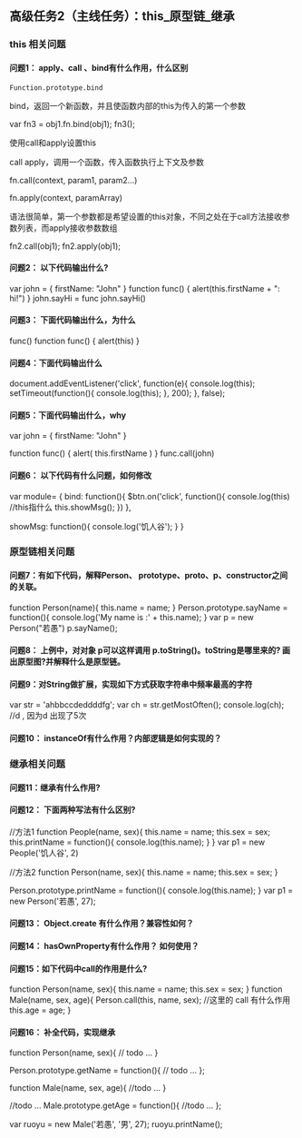 ## 高级任务2（主线任务）：this_原型链_继承

### this 相关问题

#### 问题1： apply、call 、bind有什么作用，什么区别


`Function.prototype.bind`

bind，返回一个新函数，并且使函数内部的this为传入的第一个参数

var fn3 = obj1.fn.bind(obj1);
fn3();

使用call和apply设置this

call apply，调用一个函数，传入函数执行上下文及参数

fn.call(context, param1, param2...)

fn.apply(context, paramArray)

语法很简单，第一个参数都是希望设置的this对象，不同之处在于call方法接收参数列表，而apply接收参数数组

fn2.call(obj1);
fn2.apply(obj1);



#### 问题2： 以下代码输出什么?

var john = { 
  firstName: "John" 
}
function func() { 
  alert(this.firstName + ": hi!")
}
john.sayHi = func
john.sayHi()

#### 问题3： 下面代码输出什么，为什么

func() 
function func() { 
  alert(this)
}

#### 问题4：下面代码输出什么

document.addEventListener('click', function(e){
    console.log(this);
    setTimeout(function(){
        console.log(this);
    }, 200);
}, false);

#### 问题5：下面代码输出什么，why

var john = { 
  firstName: "John" 
}

function func() { 
  alert( this.firstName )
}
func.call(john)

#### 问题6： 以下代码有什么问题，如何修改

var module= {
  bind: function(){
    $btn.on('click', function(){
      console.log(this) //this指什么
      this.showMsg();
    })
  },
  
  showMsg: function(){
    console.log('饥人谷');
  }
}

### 原型链相关问题

#### 问题7：有如下代码，解释Person、 prototype、__proto__、p、constructor之间的关联。

function Person(name){
    this.name = name;
}
Person.prototype.sayName = function(){
    console.log('My name is :' + this.name);
}
var p = new Person("若愚")
p.sayName();

#### 问题8： 上例中，对对象 p可以这样调用 p.toString()。toString是哪里来的? 画出原型图?并解释什么是原型链。

#### 问题9：对String做扩展，实现如下方式获取字符串中频率最高的字符

var str = 'ahbbccdeddddfg';
var ch = str.getMostOften();
console.log(ch); //d , 因为d 出现了5次

#### 问题10： instanceOf有什么作用？内部逻辑是如何实现的？




### 继承相关问题

#### 问题11：继承有什么作用?

#### 问题12： 下面两种写法有什么区别?

//方法1
function People(name, sex){
    this.name = name;
    this.sex = sex;
    this.printName = function(){
        console.log(this.name);
    }
}
var p1 = new People('饥人谷', 2)

//方法2
function Person(name, sex){
    this.name = name;
    this.sex = sex;
}

Person.prototype.printName = function(){
    console.log(this.name);
}
var p1 = new Person('若愚', 27);

#### 问题13： Object.create 有什么作用？兼容性如何？

#### 问题14： hasOwnProperty有什么作用？ 如何使用？

#### 问题15：如下代码中call的作用是什么?

function Person(name, sex){
    this.name = name;
    this.sex = sex;
}
function Male(name, sex, age){
    Person.call(this, name, sex);    //这里的 call 有什么作用
    this.age = age;
}

#### 问题16： 补全代码，实现继承

function Person(name, sex){
    // todo ...
}

Person.prototype.getName = function(){
    // todo ...
};    

function Male(name, sex, age){
   //todo ...
}

//todo ...
Male.prototype.getAge = function(){
    //todo ...
};

var ruoyu = new Male('若愚', '男', 27);
ruoyu.printName();